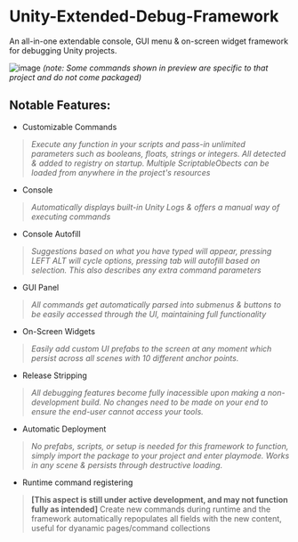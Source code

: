 # Unity-Extended-Debug-Framework
An all-in-one extendable console, GUI menu &amp; on-screen widget framework for debugging Unity projects.

![image](https://github.com/user-attachments/assets/c0a5400e-547c-4310-86c5-fabc02917a2d)
*(note: Some commands shown in preview are specific to that project and do not come packaged)*

## Notable Features:
- Customizable Commands
> *Execute any function in your scripts and pass-in unlimited parameters such as booleans, floats, strings or integers. All detected & added to registry on startup. Multiple ScriptableObects can be loaded from anywhere in the project's resources*
- Console
> *Automatically displays built-in Unity Logs & offers a manual way of executing commands*
- Console Autofill
> *Suggestions based on what you have typed will appear, pressing LEFT ALT will cycle options, pressing tab will autofill based on selection.*
> *This also describes any extra command parameters*
- GUI Panel
> *All commands get automatically parsed into submenus & buttons to be easily accessed through the UI, maintaining full functionality*
- On-Screen Widgets
> *Easily add custom UI prefabs to the screen at any moment which persist across all scenes with 10 different anchor points.*
- Release Stripping
> *All debugging features become fully inacessible upon making a non-development build. No changes need to be made on your end to ensure the end-user cannot access your tools.*
- Automatic Deployment
> *No prefabs, scripts, or setup is needed for this framework to function, simply import the package to your project and enter playmode. Works in any scene & persists through destructive loading.*
- Runtime command registering
> **[This aspect is still under active development, and may not function fully as intended]**
> Create new commands during runtime and the framework automatically repopulates all fields with the new content, useful for dyanamic pages/command collections
